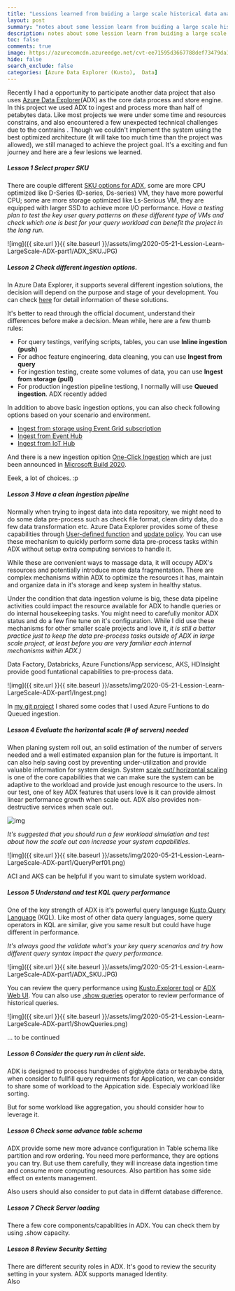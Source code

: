 ```yaml
---
title: "Lessions learned from buiding a large scale historical data analysis system using Azure Data Explorer - Part 1"
layout: post
summary: "notes about some lession learn from buiding a large scale historical data analysis system that has hundres of terabytes data usng Microsoft Azure Data Explorer"
description: notes about some lession learn from buiding a large scale historical data analysis system that has hundres of terabytes data  usng Microsoft Azure Data Explorer
toc: false
comments: true
image: https://azurecomcdn.azureedge.net/cvt-ee71595d3667788def73479da1629d673313a0b081e460fc596839b82f34a2df/images/page/services/machine-learning/mlops/steps/mlops-slide1-step3.svg
hide: false
search_exclude: false
categories: [Azure Data Explorer (Kusto),  Data]
---
```


Recently I had a opportunity to participate another data project that also uses [Azure Data Explorer](https://azure.microsoft.com/en-in/services/data-explorer/)(ADX) as the core data process and store engine. In this project we used ADX to ingest and process more than half of petabytes data. Like most projects we were under some time and resources constrains, and also encountered a few unexpected technical challenges due to the contrains . Though we couldn't implement the system using the best optimized architecture (it will take too much time than the project was allowed), we still managed to achieve the project goal. It's a exciting and fun journey and here are a few lesions we learned. 

##### Lesson 1 Select proper SKU

There are couple different [SKU options for ADX](https://docs.microsoft.com/en-us/azure/data-explorer/manage-cluster-choose-sku), some are more CPU optimized like D-Series (D-series, Ds-series) VM, they have more powerful CPU; some are more storage optimized like Ls-Serious VM, they are equipped with larger SSD to achieve more I/O performance. _Have a testing plan to test the key user query patterns on these different type of VMs and check which one is best for your query workload can benefit the project in the long run._

![img]({{ site.url }}{{ site.baseurl }}/assets/img/2020-05-21-Lession-Learn-LargeScale-ADX-part1/ADX_SKU.JPG)


##### Lesson 2 Check different ingestion options. 

In Azure Data Explorer, it supports several different ingestion solutions, the decision will depend on the purpose and stage of your development. You can check [here](https://docs.microsoft.com/en-us/azure/data-explorer/kusto/management/data-ingestion/#ingestion-methods) for detail information of these solutions.

It's better to read through the official document, understand their differences before make a decision. Mean while, here are a few thumb rules:  

* For query testings, verifying scripts, tables, you can use __Inline ingestion (push)__
* For adhoc feature engineering, data cleaning, you can use __Ingest from query__
* For ingestion testing, create some volumes of data, you can use __Ingest from storage (pull)__
* For production ingestion pipeline testiong, I normally will use __Queued ingestion__. ADX recently added 

In addition to above basic ingestion options, you can also check following options based on your scenario and environment. 

* [Ingest from storage using Event Grid subscription](https://docs.microsoft.com/en-us/azure/data-explorer/kusto/management/data-ingestion/eventgrid)
* [Ingest from Event Hub](https://docs.microsoft.com/en-us/azure/data-explorer/kusto/management/data-ingestion/eventhub)
* [Ingest from IoT Hub](https://docs.microsoft.com/en-us/azure/data-explorer/kusto/management/data-ingestion/iothub)

And there is a new ingestion opition [One-Click Ingestion](https://docs.microsoft.com/en-us/azure/data-explorer/ingest-data-one-click) which are just been announced in [Microsoft Build 2020](https://mybuild.microsoft.com/). 

Eeek, a lot of choices. :p


##### Lesson 3 Have a clean ingestion pipeline 

Normally when trying to ingest data into data repository, we might need to do some data pre-process such as check file format, clean dirty data, do a few data transformation etc. Azure Data Explorer provides some of these capabilities through [User-defined function](https://docs.microsoft.com/en-us/azure/data-explorer/kusto/query/functions/user-defined-functions) and [update policy](https://docs.microsoft.com/en-us/azure/data-explorer/kusto/management/update-policy). You can use these mechanism to quickly perform some data pre-process tasks within ADX without setup extra computing services to handle it. 

While these are convenient ways to massage data, it will occupy ADX's resources and potentially introduce more data fragmentation. There are complex mechanisms within ADX to optimize the resources it has, maintain and organize data in it's storage and keep system in healthy status. 

Under the condition that data ingestion volume is big, these data pipeline activities could impact the resource available for ADX to handle queries or do internal housekeeping tasks. You might need to carefully monitor ADX status and do a few fine tune on it's configuration. While I did use these mechanisms for other smaller scale projects and love it, _it is still a better practice just to keep the data pre-process tasks outside of ADX in large scale project, at least before you are very familiar each internal mechanisms within ADX.)_  

Data Factory, Databricks, Azure Functions/App servicesc, AKS, HDInsight provide good funtational capabilities to pre-process data. 

![img]({{ site.url }}{{ site.baseurl }}/assets/img/2020-05-21-Lession-Learn-LargeScale-ADX-part1/Ingest.png)



In [my git project](https://github.com/Herman-Wu/ADXAutoFileIngestion) I shared some codes that I used Azure Funtions to do Queued ingestion. 

##### Lesson 4 Evaluate the horizontal scale (# of servers) needed  

When planing system roll out, an solid estimation of the number of servers needed and a well estimated expansion plan for the future is important. It can also help saving cost by preventing under-utilization and provide valuable information for system design. System [scale out/ horizontal scaling](https://docs.microsoft.com/en-us/azure/data-explorer/manage-cluster-horizontal-scaling) is one of the core capabilities that we can make sure the system can be adaptive to the workload and provide just enough resource to the users. In our test, one of key ADX features that users love is it can provide almost linear performance growth when scale out. ADX also provides non-destructive services when scale out.

![img](https://docs.microsoft.com/en-us/azure/data-explorer/media/manage-cluster-horizontal-scaling/manual-scale-method.png)


_It's suggested that you should run a few workload simulation and test about how the scale out can increase your system capabilities._

![img]({{ site.url }}{{ site.baseurl }}/assets/img/2020-05-21-Lession-Learn-LargeScale-ADX-part1/QueryPerf01.png)


ACI and AKS can be helpful if you want to simulate system workload. 


##### Lesson 5 Understand and test KQL query performance   

One of the key strength of ADX is it's powerful query language [Kusto Query Language](https://docs.microsoft.com/en-us/azure/data-explorer/kusto/query/) (KQL). Like most of other data query languages, some query operators in KQL are similar, give you same result but could have huge different in performance. 

_It's always good the validate what's your key query scenarios and try how different query syntax impact the query performance._ 

![img]({{ site.url }}{{ site.baseurl }}/assets/img/2020-05-21-Lession-Learn-LargeScale-ADX-part1/ADX_SKU.JPG)

You can review the query performance using [Kusto.Explorer tool](https://docs.microsoft.com/en-us/azure/data-explorer/kusto/tools/kusto-explorer) or [ADX Web UI](https://dataexplorer.azure.com/). You can also use [.show queries](https://docs.microsoft.com/en-us/azure/data-explorer/kusto/management/queries) operator to review performance of  historical queries. 

![img]({{ site.url }}{{ site.baseurl }}/assets/img/2020-05-21-Lession-Learn-LargeScale-ADX-part1/ShowQueries.png)



... to be continued 


##### Lesson 6 Consider the query run in client side. 

ADK is designed to process hundredes of gigbybte data or terabaybe data, when consider to fullfill query requirments for Application, we can consider to share some of workload to the Appication side. Especialy workload like sorting.  

But for some workload like aggregation, you should consider how to leverage it. 






##### Lesson 6 Check some advance table schema    

ADX provide some new more advance configuration in Table schema like partition and row ordering. You need more performance, they are options you can try. But use them carefully, they will increase data ingestion time and consume more computing resources. Also partition has some side effect on extents management. 

Also users should also consider to put data in differnt database difference. 

##### Lesson 7 Check Server loading

There a few core components/capablities in ADX. You can check them by using .show capacity.  

##### Lesson 8 Review Security Setting 

There are different security roles in ADX. It's good to review the security setting in your system.  ADX supports managed Identity.  
Also 